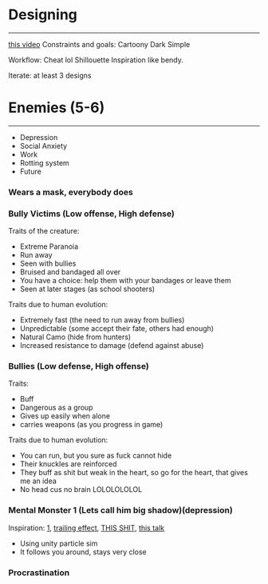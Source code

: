 # Designing
---
[this video](https://www.youtube.com/watch?v=URJ6KxTlhhA&ab_channel=JonasTyroller)
Constraints and goals:
Cartoony
Dark
Simple

Workflow:
Cheat lol
Shillouette
Inspiration like bendy.

Iterate:
at least 3 designs

# Enemies (5-6)
---
- Depression
- Social Anxiety
- Work
- Rotting system
- Future
### Wears a mask, everybody does
### Bully Victims (Low offense, High defense)
Traits of the creature:
- Extreme Paranoia
- Run away
- Seen with bullies
- Bruised and bandaged all over
- You have a choice: help them with your bandages or leave them
- Seen at later stages (as school shooters)

Traits due to human evolution:
- Extremely fast (the need to run away from bullies)
- Unpredictable (some accept their fate, others had enough)
- Natural Camo (hide from hunters)
- Increased resistance to damage (defend against abuse)

### Bullies (Low defense, High offense)
Traits:
- Buff
- Dangerous as a group
- Gives up easily when alone
- carries weapons (as you progress in game)

Traits due to human evolution:
- You can run, but you sure as fuck cannot hide
- Their knuckles are reinforced
- They buff as shit but weak in the heart, so go for the heart, that gives me an idea
- No head cus no brain LOLOLOLOLOL


### Mental Monster 1 (Lets call him big shadow)(depression)
Inspiration: [1](https://i.imgur.com/lCBWrUJ.png), [trailing effect](https://www.youtube.com/watch?v=c8hijUge7IY&ab_channel=GabrielAguiarProd.), [THIS SHIT](https://mferrar0.medium.com/toon-shader-d302213ad5cb), [this talk](https://www.youtube.com/watch?v=4XxfiwNqU4I&ab_channel=Unity)
- Using unity particle sim
- It follows you around, stays very close


### Procrastination